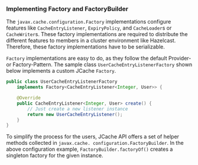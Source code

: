
### Implementing Factory and FactoryBuilder

The `javax.cache.configuration.Factory` implementations configure features like
`CacheEntryListener`, `ExpiryPolicy`, and `CacheLoader`s or `CacheWriter`s. These factory implementations are required to distribute the
different features to members in a cluster environment like Hazelcast. Therefore, these factory implementations have to be serializable.

`Factory` implementations are easy to do, as they follow the default Provider- or Factory-Pattern. The sample class
`UserCacheEntryListenerFactory` shown below implements a custom JCache `Factory`.

```java
public class UserCacheEntryListenerFactory
    implements Factory<CacheEntryListener<Integer, User>> {

    @Override
    public CacheEntryListener<Integer, User> create() {
        // Just create a new listener instance
        return new UserCacheEntryListener();
    }
}
```

To simplify the process for the users, JCache API offers a set of helper methods collected in
`javax.cache.
configuration.FactoryBuilder`. In the above configuration example, `FactoryBuilder.factoryOf()` creates a
singleton factory for the given instance.

